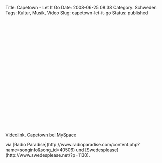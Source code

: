 Title: Capetown - Let It Go
Date: 2008-06-25 08:38
Category: Schweden
Tags: Kultur, Musik, Video
Slug: capetown-let-it-go
Status: published

<p>
<object width="425" height="344">
<param name="movie" value="http://www.youtube.com/v/A93IEF6Q9VU&amp;hl=en"></param>

<embed src="http://www.youtube.com/v/A93IEF6Q9VU&amp;hl=en" type="application/x-shockwave-flash" width="425" height="344">
</embed>
</object>
  
[Videolink](http://www.youtube.com/watch?v=A93IEF6Q9VU), [Capetown bei
MySpace](http://www.myspace.com/capetowntheband)

</p>
via [Radio
Paradise](http://www.radioparadise.com/content.php?name=songinfo&song_id=40506)
und [Swedesplease](http://www.swedesplease.net/?p=1130).

